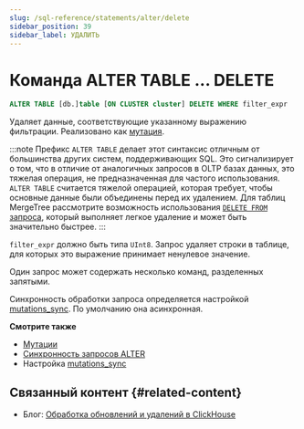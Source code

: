 ```yaml
---
slug: /sql-reference/statements/alter/delete
sidebar_position: 39
sidebar_label: УДАЛИТЬ
---
```



# Команда ALTER TABLE ... DELETE

``` sql
ALTER TABLE [db.]table [ON CLUSTER cluster] DELETE WHERE filter_expr
```

Удаляет данные, соответствующие указанному выражению фильтрации. Реализовано как [мутация](/sql-reference/statements/alter/index.md#mutations).

:::note
Префикс `ALTER TABLE` делает этот синтаксис отличным от большинства других систем, поддерживающих SQL. Это сигнализирует о том, что в отличие от аналогичных запросов в OLTP базах данных, это тяжелая операция, не предназначенная для частого использования. `ALTER TABLE` считается тяжелой операцией, которая требует, чтобы основные данные были объединены перед их удалением. Для таблиц MergeTree рассмотрите возможность использования [`DELETE FROM` запроса](/sql-reference/statements/delete.md), который выполняет легкое удаление и может быть значительно быстрее.
:::

`filter_expr` должно быть типа `UInt8`. Запрос удаляет строки в таблице, для которых это выражение принимает ненулевое значение.

Один запрос может содержать несколько команд, разделенных запятыми.

Синхронность обработки запроса определяется настройкой [mutations_sync](/operations/settings/settings.md/#mutations_sync). По умолчанию она асинхронная.

**Смотрите также**

- [Мутации](/sql-reference/statements/alter/index.md#mutations)
- [Синхронность запросов ALTER](/sql-reference/statements/alter/index.md#synchronicity-of-alter-queries)
- Настройка [mutations_sync](/operations/settings/settings.md/#mutations_sync)

## Связанный контент {#related-content}

- Блог: [Обработка обновлений и удалений в ClickHouse](https://clickhouse.com/blog/handling-updates-and-deletes-in-clickhouse)
